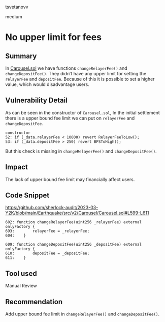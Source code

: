 tsvetanovv

medium

# No upper limit for fees

## Summary

In [Carousel.sol](https://github.com/sherlock-audit/2023-03-Y2K/blob/main/Earthquake/src/v2/Carousel/Carousel.sol#L599-L611) we have functions `changeRelayerFee()` and `changeDepositFee()`. 
They didn’t have any upper limit for setting the `relayerFee` and `depositFee`. Because of this it is possible to set a higher value, which would disadvantage users.

## Vulnerability Detail

As can be seen in the constructor of `Carousel.sol`, In the initial settlement there is a upper bound fee limit we can put on `relayerFee` and `changeDepositFee`.

```solidity
constructor
52: if (_data.relayerFee < 10000) revert RelayerFeeToLow();
53: if (_data.depositFee > 250) revert BPSToHigh();
```

But this check is missing in `changeRelayerFee()` and `changeDepositFee()`.

## Impact

The lack of upper bound fee limit may financially affect users.

## Code Snippet
https://github.com/sherlock-audit/2023-03-Y2K/blob/main/Earthquake/src/v2/Carousel/Carousel.sol#L599-L611

```solidity
602: function changeRelayerFee(uint256 _relayerFee) external onlyFactory { 
693:        relayerFee = _relayerFee;
604:    }

609: function changeDepositFee(uint256 _depositFee) external onlyFactory {
610:        depositFee = _depositFee;
611:    }
```

## Tool used

Manual Review

## Recommendation

Add upper bound fee limit in `changeRelayerFee()` and `changeDepositFee()`.